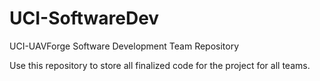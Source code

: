 UCI-SoftwareDev
===============

UCI-UAVForge Software Development Team Repository 

Use this repository to store all finalized code for the project for all teams.
